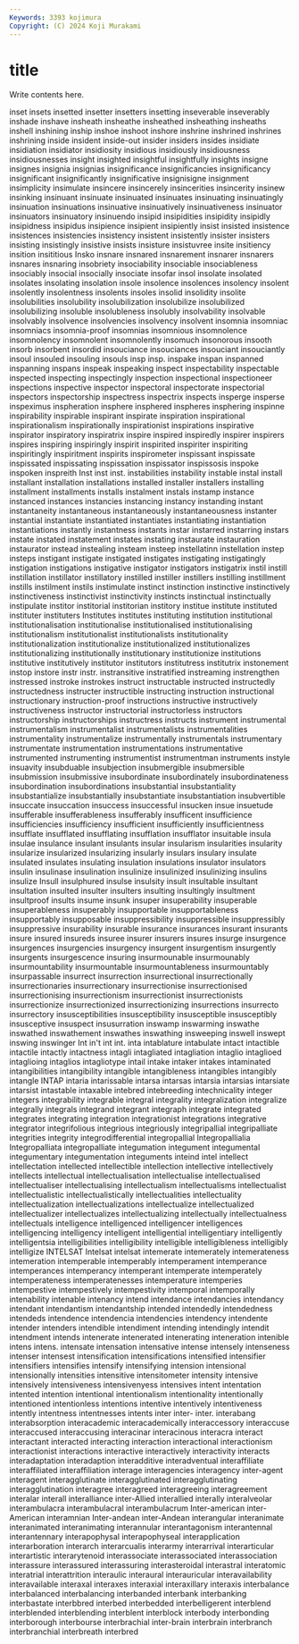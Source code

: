 ```yaml
---
Keywords: 3393 kojimura
Copyright: (C) 2024 Koji Murakami
---
```


# title

Write contents here.



inset insets insetted insetter insetters insetting inseverable inseverably inshade
inshave insheath insheathe insheathed insheathing insheaths inshell inshining inship inshoe
inshoot inshore inshrine inshrined inshrines inshrining inside insident inside-out insider
insiders insides insidiate insidiation insidiator insidiosity insidious insidiously insidiousness insidiousnesses
insight insighted insightful insightfully insights insigne insignes insignia insignias insignificance
insignificancies insignificancy insignificant insignificantly insignificative insignisigne insignment insimplicity insimulate insincere
insincerely insincerities insincerity insinew insinking insinuant insinuate insinuated insinuates insinuating
insinuatingly insinuation insinuations insinuative insinuatively insinuativeness insinuator insinuators insinuatory insinuendo
insipid insipidities insipidity insipidly insipidness insipidus insipience insipient insipiently insist
insisted insistence insistences insistencies insistency insistent insistently insister insisters insisting
insistingly insistive insists insisture insistuvree insite insitiency insition insititious Insko
insnare insnared insnarement insnarer insnarers insnares insnaring insobriety insociability insociable
insociableness insociably insocial insocially insociate insofar insol insolate insolated insolates
insolating insolation insole insolence insolences insolency insolent insolently insolentness insolents
insoles insolid insolidity insolite insolubilities insolubility insolubilization insolubilize insolubilized insolubilizing
insoluble insolubleness insolubly insolvability insolvable insolvably insolvence insolvencies insolvency insolvent
insomnia insomniac insomniacs insomnia-proof insomnias insomnious insomnolence insomnolency insomnolent insomnolently
insomuch insonorous insooth insorb insorbent insordid insouciance insouciances insouciant insouciantly
insoul insouled insouling insouls insp insp. inspake inspan inspanned inspanning
inspans inspeak inspeaking inspect inspectability inspectable inspected inspecting inspectingly inspection
inspectional inspectioneer inspections inspective inspector inspectoral inspectorate inspectorial inspectors inspectorship
inspectress inspectrix inspects insperge insperse inspeximus inspheration insphere insphered inspheres
insphering inspinne inspirability inspirable inspirant inspirate inspiration inspirational inspirationalism inspirationally
inspirationist inspirations inspirative inspirator inspiratory inspiratrix inspire inspired inspiredly inspirer
inspirers inspires inspiring inspiringly inspirit inspirited inspiriter inspiriting inspiritingly inspiritment
inspirits inspirometer inspissant inspissate inspissated inspissating inspissation inspissator inspissosis inspoke
inspoken inspreith Inst inst inst. instabilities instability instable instal install
installant installation installations installed installer installers installing installment installments installs
instalment instals instamp instance instanced instances instancies instancing instancy instanding
instant instantaneity instantaneous instantaneously instantaneousness instanter instantial instantiate instantiated instantiates
instantiating instantiation instantiations instantly instantness instants instar instarred instarring instars
instate instated instatement instates instating instaurate instauration instaurator instead instealing
insteam insteep instellatinn instellation instep insteps instigant instigate instigated instigates
instigating instigatingly instigation instigations instigative instigator instigators instigatrix instil instill
instillation instillator instillatory instilled instiller instillers instilling instillment instills instilment
instils instimulate instinct instinction instinctive instinctively instinctiveness instinctivist instinctivity instincts
instinctual instinctually instipulate institor institorial institorian institory institue institute instituted
instituter instituters Institutes institutes instituting institution institutional institutionalisation institutionalise institutionalised
institutionalising institutionalism institutionalist institutionalists institutionality institutionalization institutionalize institutionalized institutionalizes institutionalizing
institutionally institutionary institutionize institutions institutive institutively institutor institutors institutress institutrix
instonement instop instore instr instr. instransitive instratified instreaming instrengthen instressed
instroke instrokes instruct instructable instructed instructedly instructedness instructer instructible instructing
instruction instructional instructionary instruction-proof instructions instructive instructively instructiveness instructor instructorial
instructorless instructors instructorship instructorships instructress instructs instrument instrumental instrumentalism instrumentalist
instrumentalists instrumentalities instrumentality instrumentalize instrumentally instrumentals instrumentary instrumentate instrumentation instrumentations
instrumentative instrumented instrumenting instrumentist instrumentman instruments instyle insuavity insubduable insubjection
insubmergible insubmersible insubmission insubmissive insubordinate insubordinately insubordinateness insubordination insubordinations insubstantial
insubstantiality insubstantialize insubstantially insubstantiate insubstantiation insubvertible insuccate insuccation insuccess insuccessful
insucken insue insuetude insufferable insufferableness insufferably insufficent insufficience insufficiencies insufficiency
insufficient insufficiently insufficientness insufflate insufflated insufflating insufflation insufflator insuitable insula
insulae insulance insulant insulants insular insularism insularities insularity insularize insularized
insularizing insularly insulars insulary insulate insulated insulates insulating insulation insulations
insulator insulators insulin insulinase insulination insulinize insulinized insulinizing insulins insulize
Insull insulphured insulse insulsity insult insultable insultant insultation insulted insulter
insulters insulting insultingly insultment insultproof insults insume insunk insuper insuperability
insuperable insuperableness insuperably insupportable insupportableness insupportably insupposable insuppressibility insuppressible insuppressibly
insuppressive insurability insurable insurance insurances insurant insurants insure insured insureds
insuree insurer insurers insures insurge insurgence insurgences insurgencies insurgency insurgent
insurgentism insurgently insurgents insurgescence insuring insurmounable insurmounably insurmountability insurmountable insurmountableness
insurmountably insurpassable insurrect insurrection insurrectional insurrectionally insurrectionaries insurrectionary insurrectionise insurrectionised
insurrectionising insurrectionism insurrectionist insurrectionists insurrectionize insurrectionized insurrectionizing insurrections insurrecto insurrectory
insusceptibilities insusceptibility insusceptible insusceptibly insusceptive insuspect insusurration inswamp inswarming inswathe
inswathed inswathement inswathes inswathing insweeping inswell inswept inswing inswinger Int
in't int int. inta intablature intabulate intact intactible intactile intactly
intactness intagli intagliated intagliation intaglio intaglioed intaglioing intaglios intagliotype intail
intake intaker intakes intaminated intangibilities intangibility intangible intangibleness intangibles intangibly
intangle INTAP intaria intarissable intarsa intarsas intarsia intarsias intarsiate intarsist
intastable intaxable intebred intebreeding intechnicality integer integers integrability integrable integral
integrality integralization integralize integrally integrals integrand integrant integraph integrate integrated
integrates integrating integration integrationist integrations integrative integrator integrifolious integrious integriously
integripallial integripalliate integrities integrity integrodifferential integropallial Integropallialia Integropalliata integropalliate integumation
integument integumental integumentary integumentation integuments inteind intel intellect intellectation intellected
intellectible intellection intellective intellectively intellects intellectual intellectualisation intellectualise intellectualised intellectualiser
intellectualising intellectualism intellectualisms intellectualist intellectualistic intellectualistically intellectualities intellectuality intellectualization intellectualizations
intellectualize intellectualized intellectualizer intellectualizes intellectualizing intellectually intellectualness intellectuals intelligence intelligenced
intelligencer intelligences intelligencing intelligency intelligent intelligential intelligentiary intelligently intelligentsia intelligibilities
intelligibility intelligible intelligibleness intelligibly intelligize INTELSAT Intelsat intelsat intemerate intemerately
intemerateness intemeration intemperable intemperably intemperament intemperance intemperances intemperancy intemperant intemperate
intemperately intemperateness intemperatenesses intemperature intemperies intempestive intempestively intempestivity intemporal intemporally
intenability intenable intenancy intend intendance intendancies intendancy intendant intendantism intendantship
intended intendedly intendedness intendeds intendence intendencia intendencies intendency intendente intender
intenders intendible intendiment intending intendingly intendit intendment intends intenerate intenerated
intenerating inteneration intenible intens intens. intensate intensation intensative intense intensely
intenseness intenser intensest intensification intensifications intensified intensifier intensifiers intensifies intensify
intensifying intension intensional intensionally intensities intensitive intensitometer intensity intensive intensively
intensiveness intensivenyess intensives intent intentation intented intention intentional intentionalism intentionality
intentionally intentioned intentionless intentions intentive intentively intentiveness intently intentness intentnesses
intents inter inter- inter. interabang interabsorption interacademic interacademically interaccessory interaccuse
interaccused interaccusing interacinar interacinous interacra interact interactant interacted interacting interaction
interactional interactionism interactionist interactions interactive interactively interactivity interacts interadaptation interadaption
interadditive interadventual interaffiliate interaffiliated interaffiliation interage interagencies interagency inter-agent interagent
interagglutinate interagglutinated interagglutinating interagglutination interagree interagreed interagreeing interagreement interalar interall
interalliance inter-Allied interallied interally interalveolar interambulacra interambulacral interambulacrum Inter-american inter-American
interamnian Inter-andean inter-Andean interangular interanimate interanimated interanimating interannular interantagonism interantennal
interantennary interapophysal interapophyseal interapplication interarboration interarch interarcualis interarmy interarrival interarticular
interartistic interarytenoid interassociate interassociated interassociation interassure interassured interassuring interasteroidal interastral
interatomic interatrial interattrition interaulic interaural interauricular interavailability interavailable interaxal interaxes
interaxial interaxillary interaxis interbalance interbalanced interbalancing interbanded interbank interbanking interbastate
interbbred interbed interbedded interbelligerent interblend interblended interblending interblent interblock interbody
interbonding interborough interbourse interbrachial inter-brain interbrain interbranch interbranchial interbreath interbred
